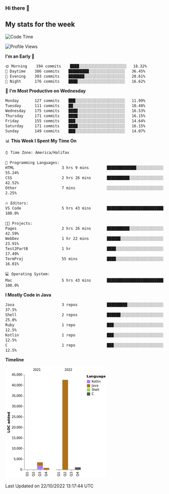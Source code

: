 ### Hi there 👋

## My stats for the week
<!--START_SECTION:waka-->
![Code Time](http://img.shields.io/badge/Code%20Time-414%20hrs%2018%20mins-blue)

![Profile Views](http://img.shields.io/badge/Profile%20Views-0-blue)

**I'm an Early 🐤** 

```text
🌞 Morning    194 commits    ████░░░░░░░░░░░░░░░░░░░░░   18.32% 
🌆 Daytime    386 commits    █████████░░░░░░░░░░░░░░░░   36.45% 
🌃 Evening    303 commits    ███████░░░░░░░░░░░░░░░░░░   28.61% 
🌙 Night      176 commits    ████░░░░░░░░░░░░░░░░░░░░░   16.62%

```
📅 **I'm Most Productive on Wednesday** 

```text
Monday       127 commits    ███░░░░░░░░░░░░░░░░░░░░░░   11.99% 
Tuesday      111 commits    ██░░░░░░░░░░░░░░░░░░░░░░░   10.48% 
Wednesday    175 commits    ████░░░░░░░░░░░░░░░░░░░░░   16.53% 
Thursday     171 commits    ████░░░░░░░░░░░░░░░░░░░░░   16.15% 
Friday       155 commits    ███░░░░░░░░░░░░░░░░░░░░░░   14.64% 
Saturday     171 commits    ████░░░░░░░░░░░░░░░░░░░░░   16.15% 
Sunday       149 commits    ███░░░░░░░░░░░░░░░░░░░░░░   14.07%

```


📊 **This Week I Spent My Time On** 

```text
⌚︎ Time Zone: America/Halifax

💬 Programming Languages: 
HTML                     3 hrs 9 mins        █████████████░░░░░░░░░░░░   55.24% 
CSS                      2 hrs 26 mins       ██████████░░░░░░░░░░░░░░░   42.52% 
Other                    7 mins              ░░░░░░░░░░░░░░░░░░░░░░░░░   2.25%

🔥 Editors: 
VS Code                  5 hrs 43 mins       █████████████████████████   100.0%

🐱‍💻 Projects: 
Pages                    2 hrs 26 mins       ██████████░░░░░░░░░░░░░░░   42.59% 
WebDev                   1 hr 22 mins        ██████░░░░░░░░░░░░░░░░░░░   23.91% 
Test2PartB               1 hr                ████░░░░░░░░░░░░░░░░░░░░░   17.49% 
TermProj                 55 mins             ████░░░░░░░░░░░░░░░░░░░░░   16.01%

💻 Operating System: 
Mac                      5 hrs 43 mins       █████████████████████████   100.0%

```

**I Mostly Code in Java** 

```text
Java                     3 repos             █████████░░░░░░░░░░░░░░░░   37.5% 
Shell                    2 repos             ██████░░░░░░░░░░░░░░░░░░░   25.0% 
Ruby                     1 repo              ███░░░░░░░░░░░░░░░░░░░░░░   12.5% 
Kotlin                   1 repo              ███░░░░░░░░░░░░░░░░░░░░░░   12.5% 
C                        1 repo              ███░░░░░░░░░░░░░░░░░░░░░░   12.5%

```


**Timeline**

![Chart not found](https://raw.githubusercontent.com/lyndseyy/lyndseyy/main/charts/bar_graph.png) 


 Last Updated on 22/10/2022 13:17:44 UTC
<!--END_SECTION:waka-->